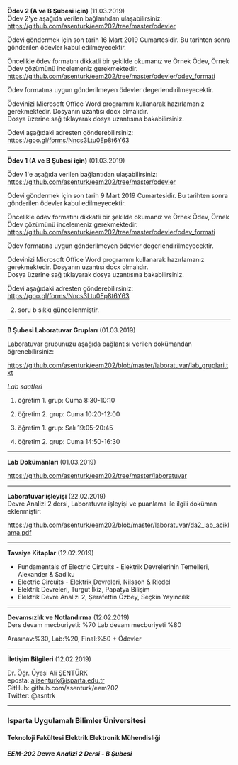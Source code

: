 **Ödev 2 (A ve B Şubesi için)** (11.03.2019)   
Ödev 2'ye aşağıda verilen bağlantıdan ulaşabilirsiniz:  
https://github.com/asenturk/eem202/tree/master/odevler

Ödevi göndermek için son tarih 16 Mart 2019 Cumartesidir. Bu tarihten sonra gönderilen ödevler kabul edilmeyecektir.

Öncelikle ödev formatını dikkatli bir şekilde okumanız ve Örnek Ödev, Örnek Ödev çözümünü incelemeniz gerekmektedir.  
https://github.com/asenturk/eem202/tree/master/odevler/odev_formati

Ödev formatına uygun gönderilmeyen ödevler degerlendirilmeyecektir.

Ödevinizi Microsoft Office Word programını kullanarak hazırlamanız gerekmektedir. Dosyanın uzantısı docx olmalıdır.  
Dosya üzerine sağ tıklayarak dosya uzantısına bakabilirsiniz.

Ödevi aşağıdaki adresten gönderebilirsiniz:  
https://goo.gl/forms/Nncs3Ltu0Ep8t6Y63

---   




**Ödev 1 (A ve B Şubesi için)** (01.03.2019)   

Ödev 1'e aşağıda verilen bağlantıdan ulaşabilirsiniz:  
https://github.com/asenturk/eem202/tree/master/odevler

Ödevi göndermek için son tarih 9 Mart 2019 Cumartesidir. Bu tarihten sonra gönderilen ödevler kabul edilmeyecektir.

Öncelikle ödev formatını dikkatli bir şekilde okumanız ve Örnek Ödev, Örnek Ödev çözümünü incelemeniz gerekmektedir.  
https://github.com/asenturk/eem202/tree/master/odevler/odev_formati

Ödev formatına uygun gönderilmeyen ödevler degerlendirilmeyecektir.

Ödevinizi Microsoft Office Word programını kullanarak hazırlamanız gerekmektedir. Dosyanın uzantısı docx olmalıdır.  
Dosya üzerine sağ tıklayarak dosya uzantısına bakabilirsiniz.

Ödevi aşağıdaki adresten gönderebilirsiniz:  
https://goo.gl/forms/Nncs3Ltu0Ep8t6Y63

2. soru b şıkkı güncellenmiştir.

---   

**B Şubesi Laboratuvar Grupları** (01.03.2019)

Laboratuvar grubunuzu aşağıda bağlantısı verilen dokümandan öğrenebilirsiniz:  

https://github.com/asenturk/eem202/blob/master/laboratuvar/lab_gruplari.txt

*Lab saatleri*  

1. öğretim 1. grup: Cuma 8:30-10:10  
1. öğretim 2. grup: Cuma 10:20-12:00  

2. öğretim 1. grup: Salı 19:05-20:45  
2. öğretim 2. grup: Cuma 14:50-16:30 

---

**Lab Dokümanları** (01.03.2019)   

https://github.com/asenturk/eem202/tree/master/laboratuvar 



---   


**Laboratuvar işleyişi** (22.02.2019)   
Devre Analizi 2 dersi, Laboratuvar işleyişi ve puanlama ile ilgili doküman eklenmiştir:

https://github.com/asenturk/eem202/blob/master/laboratuvar/da2_lab_aciklama.pdf

---   
**Tavsiye Kitaplar** (12.02.2019)   
* Fundamentals of Electric Circuits - Elektrik Devrelerinin Temelleri, Alexander & Sadiku
* Electric Circuits - Elektrik Devreleri, Nilsson & Riedel
* Elektrik Devreleri, Turgut İkiz, Papatya Bilişim
* Elektrik Devre Analizi 2, Şerafettin Özbey, Seçkin Yayıncılık

---   
**Devamsızlık ve Notlandırma** (12.02.2019)   
Ders devam mecburiyeti: %70
Lab devam mecburiyeti %80 

Arasınav:%30, Lab:%20, Final:%50 + Ödevler

---   
**İletişim Bilgileri** (12.02.2019)   

Dr. Öğr. Üyesi Ali ŞENTÜRK   
eposta: alisenturk@isparta.edu.tr   
GitHub: github.com/asenturk/eem202   
Twitter: @asntrk 


---   
### Isparta Uygulamalı Bilimler Üniversitesi
#### Teknoloji Fakültesi Elektrik Elektronik Mühendisliği
##### EEM-202 Devre Analizi 2 Dersi - B Şubesi